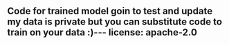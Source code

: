 Code for trained model goin to test and update my data is private but you can substitute code to train on your data :)---
license: apache-2.0
---
